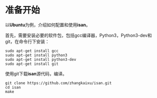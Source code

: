 # 准备开始

以**Ubuntu**为例，介绍如何配置和使用**isan**。

首先，需要安装必要的软件包，包括gcc编译器，Python3，Python3-dev和git，在命令行下安装：

    sudo apt-get install gcc
    sudo apt-get install python3
    sudo apt-get install python3-dev
    sudo apt-get install git

使用git下载**isan**源代码，编译。

    git clone https://github.com/zhangkaixu/isan.git
    cd isan
    make

